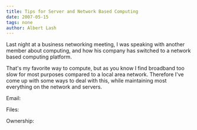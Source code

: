 ```yaml
---
title: Tips for Server and Network Based Computing
date: 2007-05-15
tags: none
author: Albert Lash
---
```

Last night at a business networking meeting, I was speaking with another member about computing, and how his company has switched to a network based computing platform.

That's my favorite way to compute, but as you know I find broadband too slow for most purposes compared to a local area network. Therefore I've come up with some ways to deal with this, while maintaining most everything on the network and servers.

Email:

Files:

Ownership:


